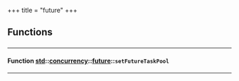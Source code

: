 +++
title = "future"
+++
## Functions

### 


_____________________
#### Function [std](./../../../std)::[concurrency](./../../../std/concurrency)::[future](./../../../std/concurrency/future)::`setFutureTaskPool`
_____________________


